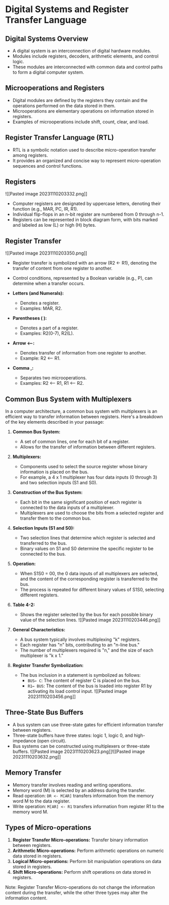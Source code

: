 # Digital Systems and Register Transfer Language

## Digital Systems Overview
- A digital system is an interconnection of digital hardware modules.
- Modules include registers, decoders, arithmetic elements, and control logic.
- These modules are interconnected with common data and control paths to form a digital computer system.

## Microoperations and Registers
- Digital modules are defined by the registers they contain and the operations performed on the data stored in them.
- Microoperations are elementary operations on information stored in registers.
- Examples of microoperations include shift, count, clear, and load.

## Register Transfer Language (RTL)
- RTL is a symbolic notation used to describe micro-operation transfer among registers.
- It provides an organized and concise way to represent micro-operation sequences and control functions.

## Registers
![[Pasted image 20231110203332.png]]
- Computer registers are designated by uppercase letters, denoting their function (e.g., MAR, PC, IR, R1).
- Individual flip-flops in an n-bit register are numbered from 0 through n-1.
- Registers can be represented in block diagram form, with bits marked and labeled as low (L) or high (H) bytes.

## Register Transfer

![[Pasted image 20231110203350.png]]

- Register transfer is symbolized with an arrow (R2 ← R1), denoting the transfer of content from one register to another.
- Control conditions, represented by a Boolean variable (e.g., P), can determine when a transfer occurs.
- **Letters (and Numerals):**
    
    - Denotes a register.
    - Examples: MAR, R2.
- **Parentheses ( ):**
    
    - Denotes a part of a register.
    - Examples: R2(0-7), R2(L).
- **Arrow <--:**
    
    - Denotes transfer of information from one register to another.
    - Example: R2 <-- R1.
- **Comma ,:**
    
    - Separates two microoperations.
    - Examples: R2 <-- R1, R1 <-- R2.

## Common Bus System with Multiplexers

In a computer architecture, a common bus system with multiplexers is an efficient way to transfer information between registers. Here's a breakdown of the key elements described in your passage:

1. **Common Bus System:**
   - A set of common lines, one for each bit of a register.
   - Allows for the transfer of information between different registers.

2. **Multiplexers:**
   - Components used to select the source register whose binary information is placed on the bus.
   - For example, a 4 x 1 multiplexer has four data inputs (0 through 3) and two selection inputs (S1 and S0).

3. **Construction of the Bus System:**
   - Each bit in the same significant position of each register is connected to the data inputs of a multiplexer.
   - Multiplexers are used to choose the bits from a selected register and transfer them to the common bus.

4. **Selection Inputs (S1 and S0):**
   - Two selection lines that determine which register is selected and transferred to the bus.
   - Binary values on S1 and S0 determine the specific register to be connected to the bus.

5. **Operation:**
   - When S1S0 = 00, the 0 data inputs of all multiplexers are selected, and the content of the corresponding register is transferred to the bus.
   - The process is repeated for different binary values of S1S0, selecting different registers.

6. **Table 4-2:**
   - Shows the register selected by the bus for each possible binary value of the selection lines.
![[Pasted image 20231110203446.png]]
7. **General Characteristics:**
   - A bus system typically involves multiplexing "k" registers.
   - Each register has "n" bits, contributing to an "n-line bus."
   - The number of multiplexers required is "n," and the size of each multiplexer is "k x 1."

8. **Register Transfer Symbolization:**
   - The bus inclusion in a statement is symbolized as follows:
     - `BUS← C`: The content of register C is placed on the bus.
     - `R1← BUS`: The content of the bus is loaded into register R1 by activating its load control input.
![[Pasted image 20231110203456.png]]
## Three-State Bus Buffers
- A bus system can use three-state gates for efficient information transfer between registers.
- Three-state buffers have three states: logic 1, logic 0, and high-impedance (open circuit).
- Bus systems can be constructed using multiplexers or three-state buffers.
![[Pasted image 20231110203623.png]]![[Pasted image 20231110203632.png]]
## Memory Transfer
- Memory transfer involves reading and writing operations.
- Memory word (M) is selected by an address during the transfer.
- Read operation: `DR <- M[AR]` transfers information from the memory word M to the data register.
- Write operation: `M[AR] <- R1` transfers information from register R1 to the memory word M.

## Types of Micro-operations
1. **Register Transfer Micro-operations:** Transfer binary information between registers.
2. **Arithmetic Micro-operations:** Perform arithmetic operations on numeric data stored in registers.
3. **Logical Micro-operations:** Perform bit manipulation operations on data stored in registers.
4. **Shift Micro-operations:** Perform shift operations on data stored in registers.

Note: Register Transfer Micro-operations do not change the information content during the transfer, while the other three types may alter the information content.